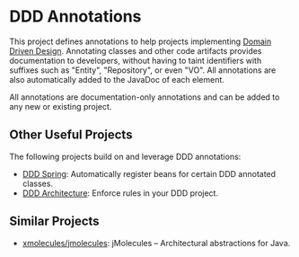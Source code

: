 DDD Annotations
===============

This project defines annotations to help projects implementing [Domain Driven Design](https://www.domainlanguage.com/).
Annotating classes and other code artifacts provides documentation to developers, without having to taint identifiers with suffixes such as "Entity", "Repository", or even "VO".
All annotations are also automatically added to the JavaDoc of each element.

All annotations are documentation-only annotations and can be added to any new or existing project.

Other Useful Projects
---------------------

The following projects build on and leverage DDD annotations:

* [DDD Spring](https://github.com/knittl/ddd-spring): Automatically register beans for certain DDD annotated classes.
* [DDD Architecture](https://github.com/knittl/ddd-architecture): Enforce rules in your DDD project.

Similar Projects
----------------

* [xmolecules/jmolecules](https://github.com/xmolecules/jmolecules): jMolecules – Architectural abstractions for Java.
